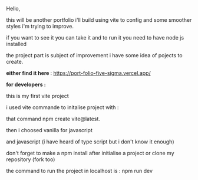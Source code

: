 Hello,

 this will be another portfolio i'll build using vite to config and some smoother styles i'm trying to improve.

 if you want to see it you can take it and to run it you need to have node js installed

 the project part is subject of improvement i have some idea of pojects to create.

<strong> either find it here </strong>: https://port-folio-five-sigma.vercel.app/

<strong>for developers : </strong>

this is my first vite project

i used vite commande to initalise project with  :

that command npm create vite@latest.

then i choosed vanilla for javascript

and javascript (i have heard of type script but i don't know it enough)

don't forget to make a npm install after initialise a project or clone my repository (fork too)

the command to run the project in localhost is : npm run dev